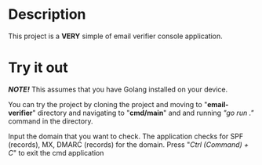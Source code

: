 # Description

This project is a **VERY** simple of email verifier console application.

# Try it out

***NOTE!*** This assumes that you have Golang installed on your device.

You can try the project by cloning the project and moving to "**email-verifier**" directory and navigating to "**cmd/main**" and and running *"go run ."* command in the directory.

Input the domain that you want to check. The application checks for SPF (records), MX, DMARC (records) for the domain. Press "*Ctrl (Command) + C*" to exit the cmd application